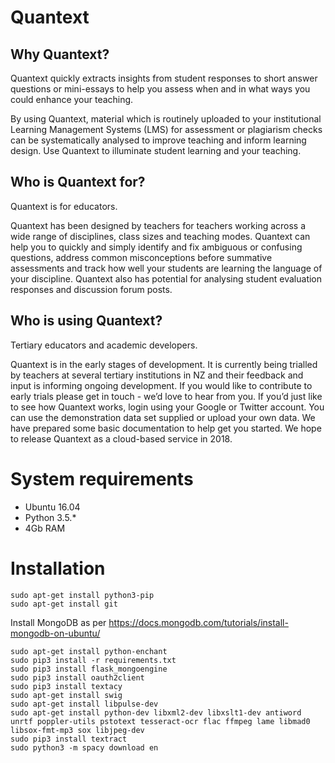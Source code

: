 ﻿# Quantext

## Why Quantext?

Quantext quickly extracts insights from student responses to short answer questions or mini-essays to help you assess when and in what ways you could enhance your teaching. 

By using Quantext, material which is routinely uploaded to your institutional Learning Management Systems (LMS) for assessment or plagiarism checks can be systematically analysed to improve teaching and inform learning design. Use Quantext to illuminate student learning and your teaching.

## Who is Quantext for?

Quantext is for educators. 

Quantext has been designed by teachers for teachers working across a wide range of disciplines, class sizes and teaching modes. Quantext can help you to quickly and simply identify and fix ambiguous or confusing questions, address common misconceptions before summative assessments and track how well your students are learning the language of your discipline. Quantext also has potential for analysing student evaluation responses and discussion forum posts.

## Who is using Quantext?

Tertiary educators and academic developers. 

Quantext is in the early stages of development. It is currently being trialled by teachers at several tertiary institutions in NZ and their feedback and input is informing ongoing development. If you would like to contribute to early trials please get in touch - we’d love to hear from you. If you’d just like to see how Quantext works, login using your Google or Twitter account. You can use the demonstration data set supplied or upload your own data. We have prepared some basic documentation to help get you started. We hope to release Quantext as a cloud-based service in 2018.

# System requirements

* Ubuntu 16.04
* Python 3.5.*
* 4Gb RAM

# Installation

```Shell
sudo apt-get install python3-pip
sudo apt-get install git
```

Install MongoDB as per <a href="https://docs.mongodb.com/tutorials/install-mongodb-on-ubuntu/" target="_blank">https://docs.mongodb.com/tutorials/install-mongodb-on-ubuntu/</a>

```Shell
sudo apt-get install python-enchant
sudo pip3 install -r requirements.txt
sudo pip3 install flask_mongoengine
sudo pip3 install oauth2client
sudo pip3 install textacy
sudo apt-get install swig
sudo apt-get install libpulse-dev
sudo apt-get install python-dev libxml2-dev libxslt1-dev antiword unrtf poppler-utils pstotext tesseract-ocr flac ffmpeg lame libmad0 libsox-fmt-mp3 sox libjpeg-dev
sudo pip3 install textract
sudo python3 -m spacy download en